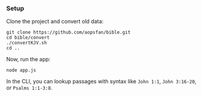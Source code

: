 ### Setup

Clone the project and convert old data:

    git clone https://github.com/aopsfan/bible.git
    cd bible/convert
    ./convertKJV.sh
    cd ..

Now, run the app:

    node app.js

In the CLI, you can lookup passages with syntax like `John 1:1`, `John 3:16-20`, or `Psalms 1:1-3:8`.
